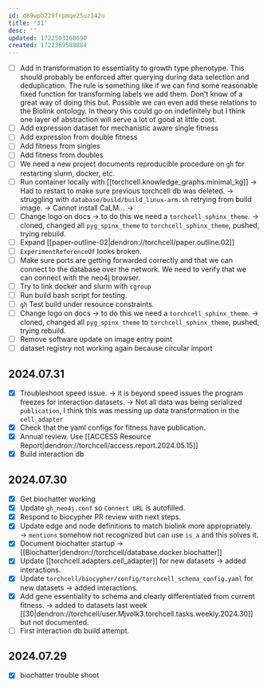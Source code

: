 ```yaml
---
id: d89wpb229frpmqe25uz142u
title: '31'
desc: ''
updated: 1722503168690
created: 1722369588884
---
```

- [ ] Add in transformation to essentiality to growth type phenotype. This should probably be enforced after querying during data selection and deduplication. The rule is something like if we can find some reasonable fixed function for transforming labels we add them. Don't know of a great way of doing this but. Possible we can even add these relations to the Biolink ontology. In theory this could go on indefinitely but I think one layer of abstraction will serve a lot of good at little cost.
- [ ] Add expression dataset for mechanistic aware single fitness
- [ ] Add expression from double fitness
- [ ] Add fitness from singles
- [ ] Add fitness from doubles
- [ ] We need a new project documents reproducible procedure on `gh` for restarting slurm, docker, etc.
- [ ] Run container locally with [[torchcell.knowledge_graphs.minimal_kg]] → Had to restart to make sure previous torchcell db was deleted. → struggling with `database/build/build_linux-arm.sh` retrying from build image. → Cannot install CaLM... →
- [ ] Change logo on docs → to do this we need a `torchcell_sphinx_theme`. → cloned, changed all `pyg_spinx_theme` to `torchcell_sphinx_theme`, pushed, trying rebuild.
- [ ] Expand [[paper-outline-02|dendron://torchcell/paper.outline.02]]
- [ ] `ExperimentReferenceOf` looks broken.
- [ ] Make sure ports are getting forwarded correctly and that we can connect to the database over the network. We need to verify that we can connect with the neo4j browser.
- [ ] Try to link docker and slurm with `cgroup`
- [ ] Run build bash script for testing.
- [ ] `gh` Test build under resource constraints.
- [ ] Change logo on docs → to do this we need a `torchcell_sphinx_theme`. → cloned, changed all `pyg_spinx_theme` to `torchcell_sphinx_theme`, pushed, trying rebuild.
- [ ] Remove software update on image entry point
- [ ] dataset registry not working again because circular import

## 2024.07.31

- [x] Troubleshoot speed issue. → it is beyond speed issues the program freezes for interaction datasets. → Not all data was being serialized `publication`, I think this was messing up data transformation in the `cell_adapter`
- [x] Check that the yaml configs for fitness have publication.
- [x] Annual review. Use [[ACCESS Resource Report|dendron://torchcell/access.report.2024.05.15]]
- [x] Build interaction db

## 2024.07.30

- [x] Get biochatter working
- [x] Update `gh_neo4j.conf` so `Connect URL` is autofilled.
- [x] Respond to biocypher PR review with next steps.
- [x] Update edge and node definitions to match biolink more appropriately. → `mentions` somehow not recognized but can use `is_a` and this solves it.
- [x] Document biochatter startup → [[Biochatter|dendron://torchcell/database.docker.biochatter]]
- [x] Update [[torchcell.adapters.cell_adapter]] for new datasets → added interactions.
- [x] Update `torchcell/biocypher/config/torchcell_schema_config.yaml` for new datasets → added interactions.
- [x] Add gene essentiality to schema and clearly differentiated from current fitness. → added to datasets last week [[30|dendron://torchcell/user.Mjvolk3.torchcell.tasks.weekly.2024.30]] but not documented.
- [ ] First interaction db build attempt.

## 2024.07.29

- [x] biochatter trouble shoot
